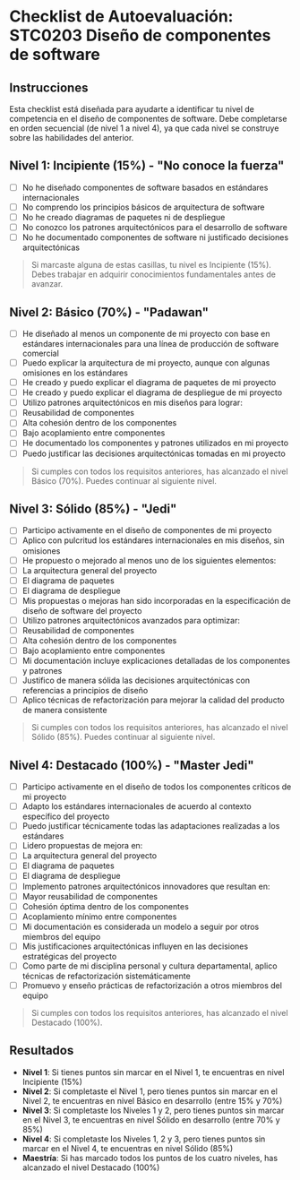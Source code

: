 # Checklist de Autoevaluación: STC0203 Diseño de componentes de software

## Instrucciones

Esta checklist está diseñada para ayudarte a identificar tu nivel de competencia en el diseño de componentes de software. Debe completarse en orden secuencial (de nivel 1 a nivel 4), ya que cada nivel se construye sobre las habilidades del anterior.

## Nivel 1: Incipiente (15%) - "No conoce la fuerza"

* [ ]  No he diseñado componentes de software basados en estándares internacionales
* [ ]  No comprendo los principios básicos de arquitectura de software
* [ ]  No he creado diagramas de paquetes ni de despliegue
* [ ]  No conozco los patrones arquitectónicos para el desarrollo de software
* [ ]  No he documentado componentes de software ni justificado decisiones arquitectónicas

> Si marcaste alguna de estas casillas, tu nivel es Incipiente (15%). Debes trabajar en adquirir conocimientos fundamentales antes de avanzar.

## Nivel 2: Básico (70%) - "Padawan"

* [ ]  He diseñado al menos un componente de mi proyecto con base en estándares internacionales para una línea de producción de software comercial
* [ ]  Puedo explicar la arquitectura de mi proyecto, aunque con algunas omisiones en los estándares
* [ ]  He creado y puedo explicar el diagrama de paquetes de mi proyecto
* [ ]  He creado y puedo explicar el diagrama de despliegue de mi proyecto
* [ ]  Utilizo patrones arquitectónicos en mis diseños para lograr:
  * [ ]  Reusabilidad de componentes
  * [ ]  Alta cohesión dentro de los componentes
  * [ ]  Bajo acoplamiento entre componentes
* [ ]  He documentado los componentes y patrones utilizados en mi proyecto
* [ ]  Puedo justificar las decisiones arquitectónicas tomadas en mi proyecto

> Si cumples con todos los requisitos anteriores, has alcanzado el nivel Básico (70%). Puedes continuar al siguiente nivel.

## Nivel 3: Sólido (85%) - "Jedi"

* [ ]  Participo activamente en el diseño de componentes de mi proyecto
* [ ]  Aplico con pulcritud los estándares internacionales en mis diseños, sin omisiones
* [ ]  He propuesto o mejorado al menos uno de los siguientes elementos:
  * [ ]  La arquitectura general del proyecto
  * [ ]  El diagrama de paquetes
  * [ ]  El diagrama de despliegue
* [ ]  Mis propuestas o mejoras han sido incorporadas en la especificación de diseño de software del proyecto
* [ ]  Utilizo patrones arquitectónicos avanzados para optimizar:
  * [ ]  Reusabilidad de componentes
  * [ ]  Alta cohesión dentro de los componentes
  * [ ]  Bajo acoplamiento entre componentes
* [ ]  Mi documentación incluye explicaciones detalladas de los componentes y patrones
* [ ]  Justifico de manera sólida las decisiones arquitectónicas con referencias a principios de diseño
* [ ]  Aplico técnicas de refactorización para mejorar la calidad del producto de manera consistente

> Si cumples con todos los requisitos anteriores, has alcanzado el nivel Sólido (85%). Puedes continuar al siguiente nivel.

## Nivel 4: Destacado (100%) - "Master Jedi"

* [ ]  Participo activamente en el diseño de todos los componentes críticos de mi proyecto
* [ ]  Adapto los estándares internacionales de acuerdo al contexto específico del proyecto
* [ ]  Puedo justificar técnicamente todas las adaptaciones realizadas a los estándares
* [ ]  Lidero propuestas de mejora en:
  * [ ]  La arquitectura general del proyecto
  * [ ]  El diagrama de paquetes
  * [ ]  El diagrama de despliegue
* [ ]  Implemento patrones arquitectónicos innovadores que resultan en:
  * [ ]  Mayor reusabilidad de componentes
  * [ ]  Cohesión óptima dentro de los componentes
  * [ ]  Acoplamiento mínimo entre componentes
* [ ]  Mi documentación es considerada un modelo a seguir por otros miembros del equipo
* [ ]  Mis justificaciones arquitectónicas influyen en las decisiones estratégicas del proyecto
* [ ]  Como parte de mi disciplina personal y cultura departamental, aplico técnicas de refactorización sistemáticamente
* [ ]  Promuevo y enseño prácticas de refactorización a otros miembros del equipo

> Si cumples con todos los requisitos anteriores, has alcanzado el nivel Destacado (100%).

## Resultados

* **Nivel 1**: Si tienes puntos sin marcar en el Nivel 1, te encuentras en nivel Incipiente (15%)
* **Nivel 2**: Si completaste el Nivel 1, pero tienes puntos sin marcar en el Nivel 2, te encuentras en nivel Básico en desarrollo (entre 15% y 70%)
* **Nivel 3**: Si completaste los Niveles 1 y 2, pero tienes puntos sin marcar en el Nivel 3, te encuentras en nivel Sólido en desarrollo (entre 70% y 85%)
* **Nivel 4**: Si completaste los Niveles 1, 2 y 3, pero tienes puntos sin marcar en el Nivel 4, te encuentras en nivel Sólido (85%)
* **Maestría**: Si has marcado todos los puntos de los cuatro niveles, has alcanzado el nivel Destacado (100%)
